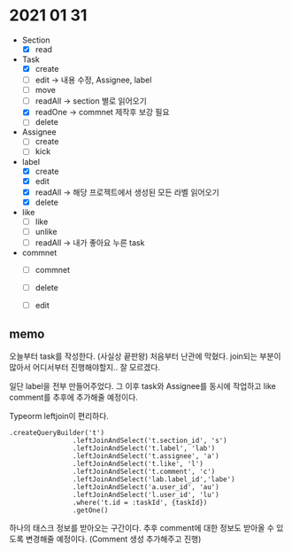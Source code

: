 # 2021 01 31
* Section
	* [x] read
* Task
	* [x] create 	
	* [ ] edit -> 내용 수정, Assignee, label
	* [ ] move
	* [ ] readAll -> section 별로 읽어오기
	* [x] readOne -> commnet 제작후 보강 필요
	* [ ] delete
* Assignee
	* [ ] create
	* [ ] kick
* label
	* [x] create 
	* [x] edit
	* [x] readAll -> 해당 프로젝트에서 생성된 모든 라벨 읽어오기
	* [x] delete
* like
	* [ ] like
	* [ ] unlike
	* [ ] readAll -> 내가 좋아요 누른 task
* commnet
	* [ ] commnet
	* [ ] delete
	* [ ] edit


## memo

오늘부터 task를 작성한다. (사실상 끝판왕) 처음부터 난관에 막혔다. join되는 부분이 많아서 어디서부터 진행해야할지.. 잘 모르겠다. 

일단 label을 전부 만들어주었다. 그 이후 task와 Assignee를 동시에 작업하고 like comment를 추후에 추가해줄 예정이다. 

Typeorm leftjoin이 편리하다. 
```
.createQueryBuilder('t')
				.leftJoinAndSelect('t.section_id', 's')
				.leftJoinAndSelect('t.label', 'lab')
				.leftJoinAndSelect('t.assignee', 'a')
				.leftJoinAndSelect('t.like', 'l')
				.leftJoinAndSelect('t.comment', 'c')
				.leftJoinAndSelect('lab.label_id','labe')
				.leftJoinAndSelect('a.user_id', 'au')
				.leftJoinAndSelect('l.user_id', 'lu')
				.where('t.id = :taskId', {taskId})
				.getOne()
```
하나의 태스크 정보를 받아오는 구간이다. 추후 comment에 대한 정보도 받아올 수 있도록 변경해줄 예정이다. (Comment 생성 추가해주고 진행)

